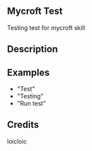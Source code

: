 ## Mycroft Test
Testing test for mycroft skill

## Description


## Examples
 - "Test"
 - "Testing"
 - "Run test"


## Credits
loicloic


